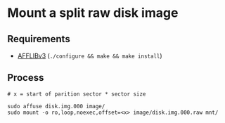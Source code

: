 # Mount a split raw disk image
## Requirements
- [AFFLIBv3](https://github.com/sshock/AFFLIBv3) (`./configure && make && make install`)

## Process
```
# x = start of parition sector * sector size

sudo affuse disk.img.000 image/
sudo mount -o ro,loop,noexec,offset=<x> image/disk.img.000.raw mnt/
```
